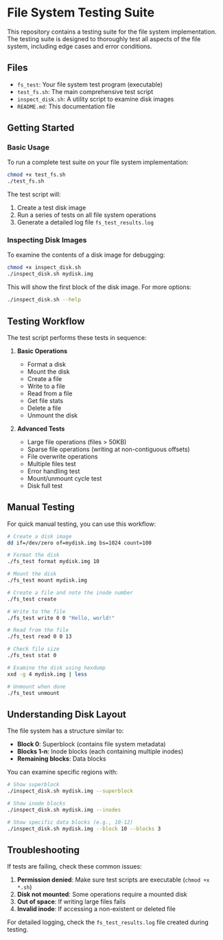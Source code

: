 # File System Testing Suite

This repository contains a testing suite for the file system implementation. The testing suite is designed to thoroughly test all aspects of the file system, including edge cases and error conditions.

## Files

- `fs_test`: Your file system test program (executable)
- `test_fs.sh`: The main comprehensive test script
- `inspect_disk.sh`: A utility script to examine disk images
- `README.md`: This documentation file

## Getting Started

### Basic Usage

To run a complete test suite on your file system implementation:

```bash
chmod +x test_fs.sh
./test_fs.sh
```

The test script will:

1. Create a test disk image
2. Run a series of tests on all file system operations
3. Generate a detailed log file `fs_test_results.log`

### Inspecting Disk Images

To examine the contents of a disk image for debugging:

```bash
chmod +x inspect_disk.sh
./inspect_disk.sh mydisk.img
```

This will show the first block of the disk image. For more options:

```bash
./inspect_disk.sh --help
```

## Testing Workflow

The test script performs these tests in sequence:

1. **Basic Operations**
   - Format a disk
   - Mount the disk
   - Create a file
   - Write to a file
   - Read from a file
   - Get file stats
   - Delete a file
   - Unmount the disk

2. **Advanced Tests**
   - Large file operations (files > 50KB)
   - Sparse file operations (writing at non-contiguous offsets)
   - File overwrite operations
   - Multiple files test
   - Error handling test
   - Mount/unmount cycle test
   - Disk full test

## Manual Testing

For quick manual testing, you can use this workflow:

```bash
# Create a disk image
dd if=/dev/zero of=mydisk.img bs=1024 count=100

# Format the disk
./fs_test format mydisk.img 10

# Mount the disk
./fs_test mount mydisk.img

# Create a file and note the inode number
./fs_test create

# Write to the file
./fs_test write 0 0 "Hello, world!"

# Read from the file
./fs_test read 0 0 13

# Check file size
./fs_test stat 0

# Examine the disk using hexdump
xxd -g 4 mydisk.img | less

# Unmount when done
./fs_test unmount
```

## Understanding Disk Layout

The file system has a structure similar to:

- **Block 0**: Superblock (contains file system metadata)
- **Blocks 1-n**: Inode blocks (each containing multiple inodes)
- **Remaining blocks**: Data blocks

You can examine specific regions with:

```bash
# Show superblock
./inspect_disk.sh mydisk.img --superblock

# Show inode blocks
./inspect_disk.sh mydisk.img --inodes

# Show specific data blocks (e.g., 10-12)
./inspect_disk.sh mydisk.img --block 10 --blocks 3
```

## Troubleshooting

If tests are failing, check these common issues:

1. **Permission denied**: Make sure test scripts are executable (`chmod +x *.sh`)
2. **Disk not mounted**: Some operations require a mounted disk
3. **Out of space**: If writing large files fails
4. **Invalid inode**: If accessing a non-existent or deleted file

For detailed logging, check the `fs_test_results.log` file created during testing.
